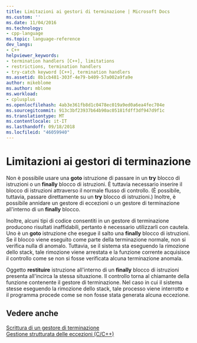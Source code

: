 ```yaml
---
title: Limitazioni ai gestori di terminazione | Microsoft Docs
ms.custom: ''
ms.date: 11/04/2016
ms.technology:
- cpp-language
ms.topic: language-reference
dev_langs:
- C++
helpviewer_keywords:
- termination handlers [C++], limitations
- restrictions, termination handlers
- try-catch keyword [C++], termination handlers
ms.assetid: 8b1cb481-303f-4e79-b409-57a002a9fa9e
author: mikeblome
ms.author: mblome
ms.workload:
- cplusplus
ms.openlocfilehash: 4ab3e361fb8d1c0478ec019a9ed0a6ea4fec704e
ms.sourcegitcommit: 913c3bf23937b64b90ac05181fdff3df947d9f1c
ms.translationtype: MT
ms.contentlocale: it-IT
ms.lasthandoff: 09/18/2018
ms.locfileid: "46059940"
---
```

# <a name="restrictions-on-termination-handlers"></a>Limitazioni ai gestori di terminazione

Non è possibile usare una **goto** istruzione di passare in un **try** blocco di istruzioni o un **finally** blocco di istruzioni. È tuttavia necessario inserire il blocco di istruzioni attraverso il normale flusso di controllo. (È possibile, tuttavia, passare direttamente su un **try** blocco di istruzioni.) Inoltre, è possibile annidare un gestore di eccezioni o un gestore di terminazione all'interno di un **finally** blocco.

Inoltre, alcuni tipi di codice consentiti in un gestore di terminazione producono risultati inaffidabili, pertanto è necessario utilizzarli con cautela. Uno è un **goto** istruzione che esegue il salto una **finally** blocco di istruzioni. Se il blocco viene eseguito come parte della terminazione normale, non si verifica nulla di anomalo. Tuttavia, se il sistema sta eseguendo la rimozione dello stack, tale rimozione viene arrestata e la funzione corrente acquisisce il controllo come se non si fosse verificata alcuna terminazione anomala.

Oggetto **restituire** istruzione all'interno di un **finally** blocco di istruzioni presenta all'incirca la stessa situazione. Il controllo torna al chiamante della funzione contenente il gestore di terminazione. Nel caso in cui il sistema stesse eseguendo la rimozione dello stack, tale processo viene interrotto e il programma procede come se non fosse stata generata alcuna eccezione.

## <a name="see-also"></a>Vedere anche

[Scrittura di un gestore di terminazione](../cpp/writing-a-termination-handler.md)<br/>
[Gestione strutturata delle eccezioni (C/C++)](../cpp/structured-exception-handling-c-cpp.md)